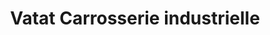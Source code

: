 ---
title: "Vatat Carrosserie industrielle"
url: /reims/vatat-carrosserie-industrielle/
shop: Autoteile
---